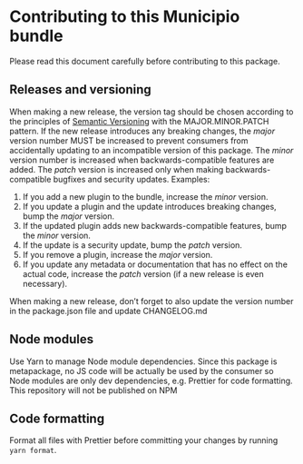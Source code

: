 # Contributing to this Municipio bundle

Please read this document carefully before contributing to this package.

## Releases and versioning

When making a new release, the version tag should be chosen according to the
principles of [Semantic Versioning](https://semver.org/) with the
MAJOR.MINOR.PATCH pattern. If the new release introduces any breaking changes,
the _major_ version number MUST be increased to prevent consumers from
accidentally updating to an incompatible version of this package. The _minor_
version number is increased when backwards-compatible features are added. The
_patch_ version is increased only when making backwards-compatible bugfixes and
security updates. Examples:

1. If you add a new plugin to the bundle, increase the _minor_ version.
2. If you update a plugin and the update introduces breaking changes, bump the
   _major_ version.
3. If the updated plugin adds new backwards-compatible features, bump the
   _minor_ version.
4. If the update is a security update, bump the _patch_ version.
5. If you remove a plugin, increase the _major_ version.
6. If you update any metadata or documentation that has no effect on the actual
   code, increase the _patch_ version (if a new release is even necessary).

When making a new release, don’t forget to also update the version number in the
package.json file and update CHANGELOG.md

## Node modules

Use Yarn to manage Node module dependencies. Since this package is metapackage,
no JS code will be actually be used by the consumer so Node modules are only dev
dependencies, e.g. Prettier for code formatting. This repository will not be
published on NPM

## Code formatting

Format all files with Prettier before committing your changes by running
`yarn format`.
